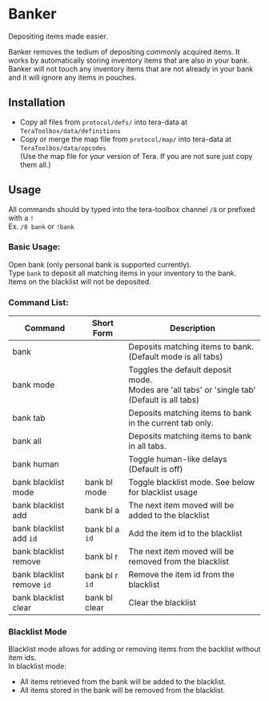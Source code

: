 # Banker
Depositing items made easier.

Banker removes the tedium of depositing commonly acquired items. It works by automatically storing inventory items that are also in your bank. Banker will not touch any inventory items that are not already in your bank and it will ignore any items in pouches.

## Installation
- Copy all files from `protocol/defs/` into tera-data at `TeraToolbox/data/definitions`
- Copy or merge the map file from `protocol/map/` into tera-data at `TeraToolbox/data/opcodes`  
  (Use the map file for your version of Tera. If you are not sure just copy them all.)

## Usage
All commands should by typed into the tera-toolbox channel `/8` or prefixed with a `!`  
Ex. `/8 bank` or `!bank`

### Basic Usage:  
Open bank (only personal bank is supported currently).  
Type `bank` to deposit all matching items in your inventory to the bank.  
Items on the blacklist will not be deposited.

### Command List:  
| Command  | Short Form | Description |
| --- | --- | --- |
| bank | | Deposits matching items to bank. (Default mode is all tabs) |
| bank mode | | Toggles the default deposit mode.<br>Modes are 'all tabs' or 'single tab' (Default is all tabs) |
| bank tab | | Deposits matching items to bank in the current tab only. |
| bank all | | Deposits matching items to bank in all tabs. |
| bank human | | Toggle human-like delays (Default is off) |
| bank blacklist mode | bank bl mode | Toggle blacklist mode. See below for blacklist usage |
| bank blacklist add | bank bl a | The next item moved will be added to the blacklist |
| bank blacklist add `id` | bank bl a `id` | Add the item id to the blacklist |
| bank blacklist remove | bank bl r | The next item moved will be removed from the blacklist |
| bank blacklist remove `id` | bank bl r `id` | Remove the item id from the blacklist |
| bank blacklist clear | bank bl clear | Clear the blacklist |

### Blacklist Mode
Blacklist mode allows for adding or removing items from the backlist without item ids.  
In blacklist mode:  
- All items retrieved from the bank will be added to the blacklist.
- All items stored in the bank will be removed from the blacklist.
